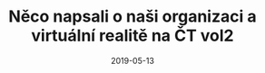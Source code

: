---
template: media-link
title:  Něco napsali o naši organizaci a virtuální realitě na ČT vol2
date: 2019-05-13
link: https://ct24.ceskatelevize.cz/regiony/3417456-musime-se-prizpusobit-realite-novy-sef-brnenskych-veletrhu-sazi-na-digitalizaci-a
---